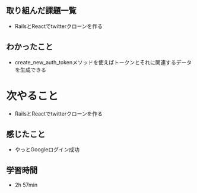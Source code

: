 ## 取り組んだ課題一覧
- RailsとReactでtwitterクローンを作る
## わかったこと
- create_new_auth_tokenメソッドを使えばトークンとそれに関連するデータを生成できる
# 次やること
- RailsとReactでtwitterクローンを作る
## 感じたこと
- やっとGoogleログイン成功
## 学習時間
- 2h 57min